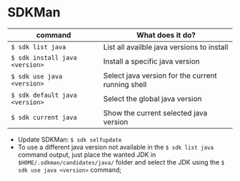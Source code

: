 # SDKMan

| command                        | What does it do?                                  |
| ------------------------------ | ------------------------------------------------- |
| `$ sdk list java`              | List all availble java versions to install        |
| `$ sdk install java <version>` | Install a specific java version                   |
| `$ sdk use java <version>`     | Select java version for the current running shell |
| `$ sdk default java <version>` | Select the global java version                    |
| `$ sdk current java`           | Show the current selected java version            |



- Update SDKMan: `$ sdk selfupdate`
- To use a different java version not available in the `$ sdk list java` command output, just place the wanted JDK in `$HOME/.sdkman/candidates/java/` folder and select the JDK using the `$ sdk use java <version>` command;